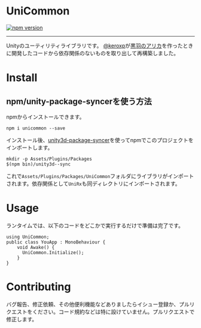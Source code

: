 # UniCommon
[![npm version](https://badge.fury.io/js/unicommon.svg)](https://badge.fury.io/js/unicommon)  

---

Unityのユーティリティライブラリです。
[@keroxp](https://twitter.com/keroxp)が[黒羽のアリカ](http://hexat.studio/arika)を作ったときに開発したコードから依存関係のないものを取り出して再構築しました。

# Install

## npm/unity-package-syncerを使う方法

npmからインストールできます。  

`npm i unicommon --save`  

インストール後、[unity3d-package-syncer](https://github.com/rotorz/unity3d-package-syncer)を使ってnpmでこのプロジェクトをインポートします。  

`mkdir -p Assets/Plugins/Packages`  
`$(npm bin)/unity3d--sync`  

これで`Assets/Plugins/Packages/UniCommon`フォルダにライブラリがインポートされます。依存関係として`UniRx`も同ディレクトリにインポートされます。

# Usage
ランタイムでは、以下のコードをどこかで実行するだけで準備は完了です。
```
using UniCommon;
public class YouApp : MonoBehaviour {
    void Awake() {
      UniCommon.Initialize();
    }
}
```

# Contributing

バグ報告、修正依頼、その他便利機能などありましたらイシュー登録か、プルリクエストをください。コード規約などは特に設けていません。プルリクエストで修正します。
